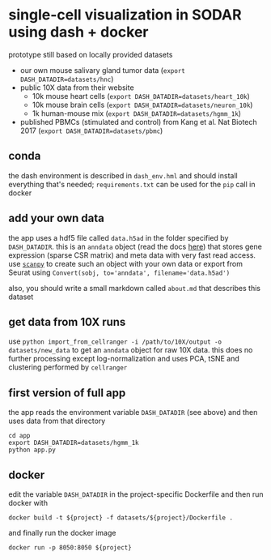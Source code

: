 # single-cell visualization in SODAR using dash + docker

prototype still based on locally provided datasets 

* our own mouse salivary gland tumor data (`export DASH_DATADIR=datasets/hnc`)
* public 10X data from their website
  * 10k mouse heart cells (`export DASH_DATADIR=datasets/heart_10k`)
  * 10k mouse brain cells (`export DASH_DATADIR=datasets/neuron_10k`)
  * 1k human-mouse mix (`export DASH_DATADIR=datasets/hgmm_1k`)
* published PBMCs (stimulated and control) from Kang et al. Nat Biotech 2017 (`export DASH_DATADIR=datasets/pbmc`)

## conda

the dash environment is described in `dash_env.hml` and should install everything that's needed; `requirements.txt` can be used for the `pip` call in docker

## add your own data

the app uses a hdf5 file called `data.h5ad` in the folder specified by `DASH_DATADIR`. this is an `anndata` object (read the docs [here](https://anndata.readthedocs.io/en/latest/index.html)) that stores gene expression (sparse CSR matrix) and meta data with very fast read access. use [`scanpy`](https://scanpy.readthedocs.io/en/latest/index.html) to create such an object with your own data or export from Seurat using `Convert(sobj, to='anndata', filename='data.h5ad')`

also, you should write a small markdown called `about.md` that describes this dataset

## get data from 10X runs

use `python import_from_cellranger -i /path/to/10X/output -o datasets/new_data` to get an `anndata` object for raw 10X data. this does no further processing except log-normalization and uses PCA, tSNE and clustering performed by `cellranger` 

## first version of full app

the app reads the environment variable `DASH_DATADIR` (see above) and then uses data from that directory

```
cd app
export DASH_DATADIR=datasets/hgmm_1k
python app.py
```

## docker

edit the variable `DASH_DATADIR` in the project-specific Dockerfile and then run docker with

```
docker build -t ${project} -f datasets/${project}/Dockerfile .
```

and finally run the docker image 

```
docker run -p 8050:8050 ${project}
```

